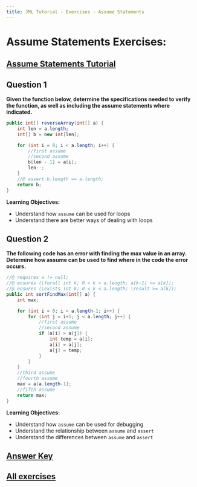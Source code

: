 ```yaml
---
title: JML Tutorial - Exercises - Assume Statements
---
```

# Assume Statements Exercises:
## **[Assume Statements Tutorial](https://www.openjml.org/tutorial/AssumeStatement)**

## **Question 1**
**Given the function below, determine the specifications needed to verify the function, as well as including the assume statements where indicated.**
```Java
public int[] reverseArray(int[] a) {
	int len = a.length;
	int[] b = new int[len];

	for (int i = 0; i < a.length; i++) {
		//first assume 
		//second assume
		b[len - 1] = a[i];
		len--;			
	}
	//@ assert b.length == a.length;
	return b;
}
```
**Learning Objectives:** 
+ Understand how `assume` can be used for loops
+ Understand there are better ways of dealing with loops 

## **Question 2**
**The following code has an error with finding the max value in an array. Determine how assume can be used to find where in the code the error occurs.**
```Java
//@ requires a != null;
//@ ensures (\forall int k; 0 < k < a.length; a[k-1] <= a[k]);
//@ ensures (\exists int k; 0 < k < a.length; \result >= a[k]);
public int sortFindMax(int[] a) {
	int max;

	for (int i = 0; i < a.length-1; i++) {
		for (int j = i+1; j < a.length; j++) {
			//first assume
			//second assume
			if (a[i] > a[j]) {
				int temp = a[i];
				a[i] = a[j];
				a[j] = temp;
			}
		}
	}
	//third assume 
	//fourth assume
	max = a[a.length-1];
	//fifth assume
	return max;
}
```
**Learning Objectives:** 
+ Understand how `assume` can be used for debugging 
+ Understand the relationship between `assume` and `assert`
+ Understand the differences between `assume` and `assert`

## **[Answer Key](AssumeExKey.md)**
## **[All exercises](https://www.openjml.org/tutorial/exercises/exercises)**

